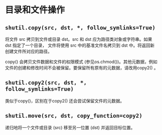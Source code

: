 # 目录和文件操作

## `shutil.copy(src, dst, *, follow_symlinks=True)`

将文件 src 拷贝到文件或目录 dst。src 和 dst 应为路径类对象或字符串。如果 dst 指定了一个目录， 文件将使用 src 中的基准文件名拷贝到 dst 中。将返回新创建文件所对应的路径。

copy() 会拷贝文件数据和文件的权限模式 (参见os.chmod())。其他元数据，例如文件的创建和修改时间不会被保留。要保留所有原有的元数据，请改用copy2() 。

## `shutil.copy2(src, dst, *, follow_symlinks=True)`

类似于copy()，区别在于copy2() 还会尝试保留文件的元数据。

## `shutil.move(src, dst, copy_function=copy2)`

递归地将一个文件或目录 (src) 移至另一位置 (dst) 并返回目标位置。